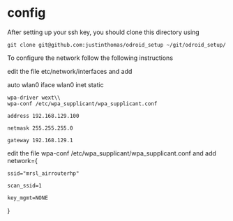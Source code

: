 config
======

After setting up your ssh key, you should clone this directory using

    git clone git@github.com:justinthomas/odroid_setup ~/git/odroid_setup/

To configure the network follow the following instructions

edit the file etc/network/interfaces and add

auto wlan0
    iface wlan0 inet static
    
    wpa-driver wext\\
    wpa-conf /etc/wpa_supplicant/wpa_supplicant.conf
    
    address 192.168.129.100
    
    netmask 255.255.255.0
    
    gateway 192.168.129.1

edit the file wpa-conf /etc/wpa_supplicant/wpa_supplicant.conf and add
network={
    
    ssid="mrsl_airrouterhp"
    
    scan_ssid=1
    
    key_mgmt=NONE
}


